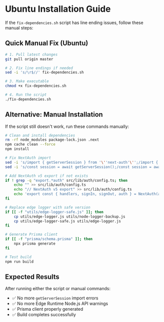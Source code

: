 # Ubuntu Installation Guide

If the `fix-dependencies.sh` script has line ending issues, follow these manual steps:

## Quick Manual Fix (Ubuntu)

```bash
# 1. Pull latest changes
git pull origin master

# 2. Fix line endings if needed
sed -i 's/\r$//' fix-dependencies.sh

# 3. Make executable
chmod +x fix-dependencies.sh

# 4. Run the script
./fix-dependencies.sh
```

## Alternative: Manual Installation

If the script still doesn't work, run these commands manually:

```bash
# Clean and install dependencies
rm -rf node_modules package-lock.json .next
npm cache clean --force
npm install

# Fix NextAuth import
sed -i 's/import { getServerSession } from '\''next-auth'\'';/import { auth } from "@\/lib\/auth\/config";/' src/app/api/booking/create/route.js
sed -i 's/const session = await getServerSession();/const session = await auth();/' src/app/api/booking/create/route.js

# Add NextAuth v5 export if not exists
if ! grep -q "export.*auth" src/lib/auth/config.ts; then
    echo "" >> src/lib/auth/config.ts
    echo "// NextAuth v5 export" >> src/lib/auth/config.ts
    echo 'export const { handlers, signIn, signOut, auth } = NextAuth(authOptions);' >> src/lib/auth/config.ts
fi

# Replace edge logger with safe version
if [[ -f "utils/edge-logger-safe.js" ]]; then
    cp utils/edge-logger.js utils/node-logger-backup.js
    cp utils/edge-logger-safe.js utils/edge-logger.js
fi

# Generate Prisma client
if [[ -f "prisma/schema.prisma" ]]; then
    npx prisma generate
fi

# Test build
npm run build
```

## Expected Results

After running either the script or manual commands:
- ✅ No more `getServerSession` import errors
- ✅ No more Edge Runtime Node.js API warnings  
- ✅ Prisma client properly generated
- ✅ Build completes successfully
